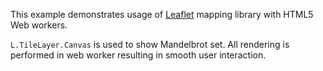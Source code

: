 This example demonstrates usage of [Leaflet](http://leafletjs.com) mapping library with HTML5 Web workers.

`L.TileLayer.Canvas` is used to show Mandelbrot set. All rendering is performed in web worker resulting in smooth user interaction.